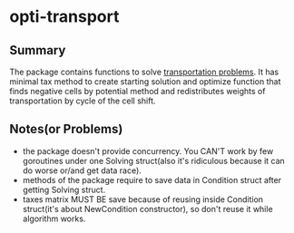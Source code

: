 # opti-transport
## Summary
The package contains functions to solve [transportation
problems](https://en.wikipedia.org/wiki/Transportation_theory_(mathematics)).
It has minimal tax method to create starting
solution and optimize function that finds negative
cells by potential method and redistributes weights
of transportation by cycle of the cell shift.

## Notes(or Problems)
- the package doesn't provide concurrency. You CAN'T work
by few goroutines under one Solving struct(also it's ridiculous
because it can do worse or/and get data race).
- methods of the package require to save data in Condition
 struct after getting Solving struct.
- taxes matrix MUST BE save because of reusing inside 
Condition struct(it's about NewCondition constructor),
so don't reuse it while algorithm works.